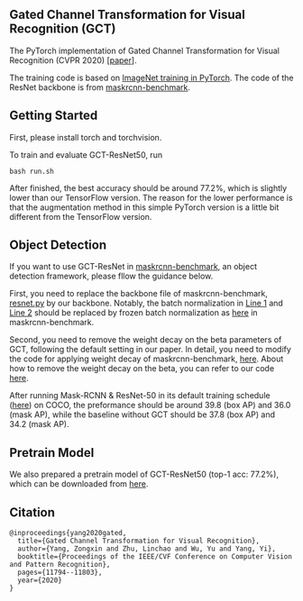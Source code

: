 ## Gated Channel Transformation for Visual Recognition (GCT)
The PyTorch implementation of Gated Channel Transformation for Visual Recognition (CVPR 2020) [[paper](http://openaccess.thecvf.com/content_CVPR_2020/papers/Yang_Gated_Channel_Transformation_for_Visual_Recognition_CVPR_2020_paper.pdf)].

The training code is based on [ImageNet training in PyTorch](https://github.com/pytorch/examples/tree/master/imagenet). The code of the ResNet backbone is from [maskrcnn-benchmark](https://github.com/facebookresearch/maskrcnn-benchmark).

## Getting Started
First, please install torch and torchvision.

To train and evaluate GCT-ResNet50, run
```
bash run.sh
```
After finished, the best accuracy should be around 77.2%, which is slightly lower than our TensorFlow version. The reason for the lower performance is that the augmentation method in this simple PyTorch version is a little bit different from the TensorFlow version.

## Object Detection
If you want to use GCT-ResNet in [maskrcnn-benchmark](https://github.com/facebookresearch/maskrcnn-benchmark), an object detection framework, please fllow the guidance below.

First, you need to replace the backbone file of maskrcnn-benchmark, [resnet.py](https://github.com/facebookresearch/maskrcnn-benchmark/blob/master/maskrcnn_benchmark/modeling/backbone/resnet.py) by our backbone. Notably, the batch normalization in [Line 1](https://github.com/z-x-yang/GCT/blob/dc69cc83513fd04b1960512644693aaa15020b67/PyTorch/resnet.py#L403) and [Line 2](https://github.com/z-x-yang/GCT/blob/dc69cc83513fd04b1960512644693aaa15020b67/PyTorch/resnet.py#L410) should be replaced by frozen batch normalization as [here](https://github.com/facebookresearch/maskrcnn-benchmark/blob/57eec25b75144d9fb1a6857f32553e1574177daf/maskrcnn_benchmark/modeling/backbone/resnet.py#L397) in maskrcnn-benchmark.

Second, you need to remove the weight decay on the beta parameters of GCT, following the default setting in our paper. In detail, you need to modify the code for applying weight decay of maskrcnn-benchmark, [here](https://github.com/facebookresearch/maskrcnn-benchmark/blob/master/maskrcnn_benchmark/solver/build.py). About how to remove the weight decay on the beta, you can refer to our code [here](https://github.com/z-x-yang/GCT/blob/78a0b863d6b5cd28cb417ab6c573c3c3364d8825/PyTorch/main.py#L184).

After running Mask-RCNN & ResNet-50 in its default training schedule ([here](https://github.com/facebookresearch/maskrcnn-benchmark/blob/master/configs/e2e_mask_rcnn_R_50_FPN_1x.yaml)) on COCO, the preformance should be around 39.8 (box AP) and 36.0 (mask AP), while the baseline without GCT should be 37.8 (box AP) and 34.2 (mask AP).

## Pretrain Model
We also prepared a pretrain model of GCT-ResNet50 (top-1 acc: 77.2%), which can be downloaded from [here](https://drive.google.com/file/d/1y5a56UzBjUWlWwlrU42lxueJY_cBpWLL/view?usp=sharing).

## Citation
```
@inproceedings{yang2020gated,
  title={Gated Channel Transformation for Visual Recognition},
  author={Yang, Zongxin and Zhu, Linchao and Wu, Yu and Yang, Yi},
  booktitle={Proceedings of the IEEE/CVF Conference on Computer Vision and Pattern Recognition},
  pages={11794--11803},
  year={2020}
}
```

